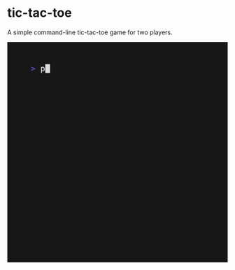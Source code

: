 # tic-tac-toe

A simple command-line tic-tac-toe game for two players.

![Demo](/resources/demo.gif)


